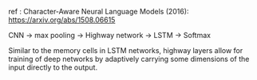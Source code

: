 ref : Character-Aware Neural Language Models (2016): https://arxiv.org/abs/1508.06615

CNN -> max pooling -> Highway network -> LSTM -> Softmax

Similar to the memory cells in LSTM networks, highway layers allow for training of deep networks by adaptively carrying some dimensions of the input directly to the output.